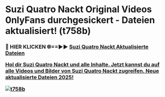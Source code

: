 # Suzi Quatro Nackt Original Videos 0nlyFans durchgesickert - Dateien aktualisiert! (t758b)

<h3>🔴 HIER KLICKEN 🌐==►► <a href="https://tinyurl.com/h6vf6nb8" rel="nofollow">Suzi Quatro Nackt Aktualisierte Dateien

Hol dir Suzi Quatro Nackt und alle Inhalte. Jetzt kannst du auf alle Videos und Bilder von Suzi Quatro Nackt zugreifen. Neue aktualisierte Dateien 2025!

[![t758b](https://i.imgur.com/sD4kR3V.gif)](https://tinyurl.com/h6vf6nb8)
